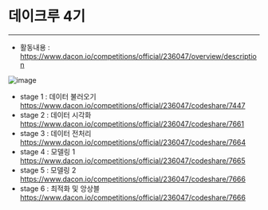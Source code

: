 # 데이크루 4기
---
- 활동내용 : https://www.dacon.io/competitions/official/236047/overview/description
  
![image](https://github.com/user-attachments/assets/fa797222-0ef2-4187-b505-28e1029ce0f7)


- stage 1 : 데이터 불러오기 https://www.dacon.io/competitions/official/236047/codeshare/7447
- stage 2 : 데이터 시각화 https://www.dacon.io/competitions/official/236047/codeshare/7661
- stage 3 : 데이터 전처리 https://www.dacon.io/competitions/official/236047/codeshare/7664
- stage 4 : 모델링 1 https://www.dacon.io/competitions/official/236047/codeshare/7665
- stage 5 : 모델링 2 https://www.dacon.io/competitions/official/236047/codeshare/7666
- stage 6 : 최적화 및 앙상블 https://www.dacon.io/competitions/official/236047/codeshare/7666
